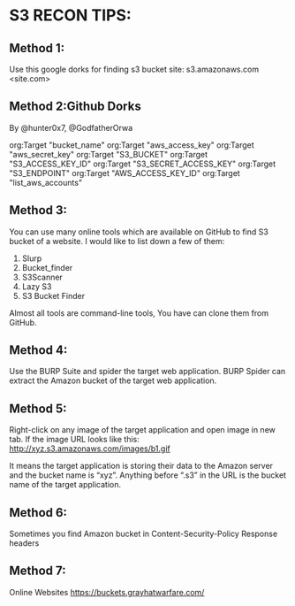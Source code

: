 # S3 RECON TIPS:

## Method 1:
Use this google dorks for finding s3 bucket
site: s3.amazonaws.com <site.com>

## Method 2:Github Dorks
By @hunter0x7, @GodfatherOrwa


org:Target "bucket_name"
org:Target "aws_access_key"
org:Target "aws_secret_key"
org:Target "S3_BUCKET"
org:Target "S3_ACCESS_KEY_ID"
org:Target "S3_SECRET_ACCESS_KEY"
org:Target "S3_ENDPOINT"
org:Target "AWS_ACCESS_KEY_ID"
org:Target "list_aws_accounts"


## Method 3:
You can use many online tools which are available on GitHub to find S3 bucket of a website. I would like to list down a few of them:

1) Slurp
2) Bucket_finder
3) S3Scanner
4) Lazy S3
5) S3 Bucket Finder

Almost all tools are command-line tools, You have can clone them from GitHub.

## Method 4:
Use the BURP Suite and spider the target web application. BURP Spider can extract the Amazon bucket of the target web application.

## Method 5:
Right-click on any image of the target application and open image in new tab. If the image URL looks like this:
http://xyz.s3.amazonaws.com/images/b1.gif

It means the target application is storing their data to the Amazon server and the bucket name is “xyz”. Anything before “.s3” in the URL is the bucket name of the target application.

## Method 6:
Sometimes you find Amazon bucket in Content-Security-Policy Response headers

## Method 7:
Online Websites https://buckets.grayhatwarfare.com/
